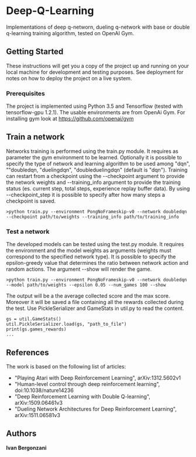 # Deep-Q-Learning
Implementations of deep q-networn, dueling q-network with base or double q-learning training algorithm, tested on OpenAI Gym. 


## Getting Started

These instructions will get you a copy of the project up and running on your local machine for development and testing purposes. See deployment for notes on how to deploy the project on a live system.

### Prerequisites

The project is implemented using Python 3.5 and Tensorflow (tested with tensorflow-gpu 1.2.1).
The usable environments are from OpenAi Gym. For installing gym look at https://github.com/openai/gym 



##  Train a network

Networks training is performed using the train.py module. It requires as parameter the gym environment to be learned. Optionally it is possible to specify the type of network and learning algorithm to be used among "dqn", ""doubledqn, "duelingdqn", "doubleduelingdqn" (default is "dqn"). Training can restart from a checkpoint using the --checkpoint argument to provide the network weights and --training_info argument to provide the training status (es. current step, total steps, experience replay buffer data). By using --checkpoint_step it is possible to specify after how many steps a checkpoint is saved.

```
>python train.py --environment PongNoFrameskip-v0 --network doubledqn --checkpoint path/to/weights --training_info path/to/training_info
```

### Test a network

The developed models can be tested using the test.py module. It requires the environment and the model weights as arguments (weights must correspond to the specified network type). It is possible to specify the epsilon-greedy value that determines the ratio between network action and random actions.  The argument --show will render the game. 

```
>python train.py --environment PongNoFrameskip-v0 --network doubledqn --model path/to/weights --epsilon 0.05 --num_games 100 --show
```

The output will be a the average collected score and the max score. Moreover it will be saved a file containing all the rewards collected during the test. Use PickleSerializer and GameStats in util.py to read the content.

```
gs = util.GameStats()
util.PickleSerializer.load(gs, "path_to_file")
print(gs.games_rewards)
...
```


## References
The work is based on the following list of articles:

* "Playing Atari with Deep Reinforcement Learning", arXiv:1312.5602v1
* "Human-level control through deep reinforcement learning", doi:10.1038/nature14236
* "Deep Reinforcement Learning with Double Q-learning", arXiv:1509.06461v3
* "Dueling Network Architectures for Deep Reinforcement Learning", arXiv:1511.06581v3

## Authors

**Ivan Bergonzani**

